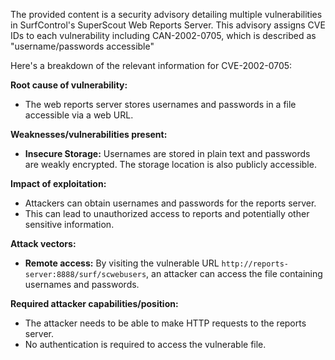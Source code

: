 The provided content is a security advisory detailing multiple vulnerabilities in SurfControl's SuperScout Web Reports Server. This advisory assigns CVE IDs to each vulnerability including CAN-2002-0705, which is described as "username/passwords accessible"

Here's a breakdown of the relevant information for CVE-2002-0705:

**Root cause of vulnerability:**

*   The web reports server stores usernames and passwords in a file accessible via a web URL.

**Weaknesses/vulnerabilities present:**

*   **Insecure Storage:** Usernames are stored in plain text and passwords are weakly encrypted. The storage location is also publicly accessible.

**Impact of exploitation:**

*   Attackers can obtain usernames and passwords for the reports server.
*   This can lead to unauthorized access to reports and potentially other sensitive information.

**Attack vectors:**

*   **Remote access:** By visiting the vulnerable URL `http://reports-server:8888/surf/scwebusers`, an attacker can access the file containing usernames and passwords.

**Required attacker capabilities/position:**

*   The attacker needs to be able to make HTTP requests to the reports server.
*   No authentication is required to access the vulnerable file.